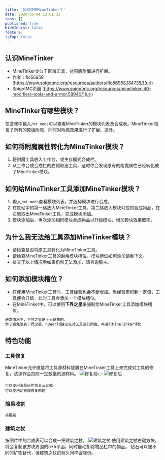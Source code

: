```yaml
---
title: '如何使用MineTinker？'
date: 2020-05-04 12:01:32
tags: []
published: true
hideInList: false
feature: 
isTop: false
---
```

## 认识MineTinker
- MineTinker类似于匠魂工具，对原版附魔进行扩展。
- 作者：flo56958 [https://www.spigotmc.org/resources/authors/flo56958.184735/](url)
- SpigotMC页面 [https://www.spigotmc.org/resources/minetinker-40-modifiers-tools-and-armor.58940/](url)

## MineTinker有哪些模块？
在游戏中输入`/mt mods`可以查看MineTinker的模块列表及合成表。MineTinker包含了所有的原版附魔，同时对附魔效果进行了扩展、提升。

## 如何将附魔属性转化为MineTinker模块？
1. 将附魔工具放入工作台，或生存模式合成栏。
2. 从工作台或合成栏的右侧取出工具，这时你会发现原有的附魔属性已经转化成了MineTinker模块。
   
## 如何给MineTinker工具添加MineTinker模块？
1. 输入`/mt mods`查看模块列表，并选择模块进行合成。
2. 在铁砧中的第一格放入MineTinker工具，第二格放入模块对应的合成物品，在右侧取出MineTinker工具，完成模块添加。
3. 模块添加后，再次添加相同模块合成物品以升级模块，增加模块效果概率。

## 为什么我无法给工具添加MineTinker模块？
- 请检查是否将原工具转化为MineTinker工具。
- 请检查MineTinker工具的剩余模块槽位。模块槽位如何添加请看下文。
- 排查了以上情况后如果仍然无法添加，请咨询服主。

## 如何添加模块槽位？
- 在使用MineTinker工具时，工具经验也会不断增加。当经验累积到一定值，工具便会升级，此时工具会添加一个模块槽位。
- 在MineTinker中，可以使用**下界之星**来强制给MineTinker工具添加模块槽位。
```markdown
通常情况下，下界之星是十分昂贵的。
为了避免浪费下界之星，nOWorld建议先对工具进行附魔、再进行MineTinker转化
```

## 特色功能
### 工具修复
MineTinker允许直接将工具源材料放置在MineTinker工具上来完成对工具的修复，该操作会扣除一定数量的源材料。
![修复前](https://i.loli.net/2020/05/04/DQ2yi3VEmNd6k8x.png)👉 ![修复后](https://i.loli.net/2020/05/04/DSh24P8kGfeIQEZ.png)
```
可以使用海晶碎片修复三叉戟
可以使用幻翼膜修复鞘翅
```

### 简易收割
```待更新```

### 建筑之杖
按图片中的合成表可以合成一把建筑之杖。
![建筑之杖](https://www.spigotmc.org/attachments/unbenannt-3-jpg.358888/)
使用建筑之杖右键方块，将会复制该方块周围的5*5平面，同时自动扣除物品栏中的物品。
钻石可以被不同的矿物替代，但建筑之杖的耐久同样会降低。